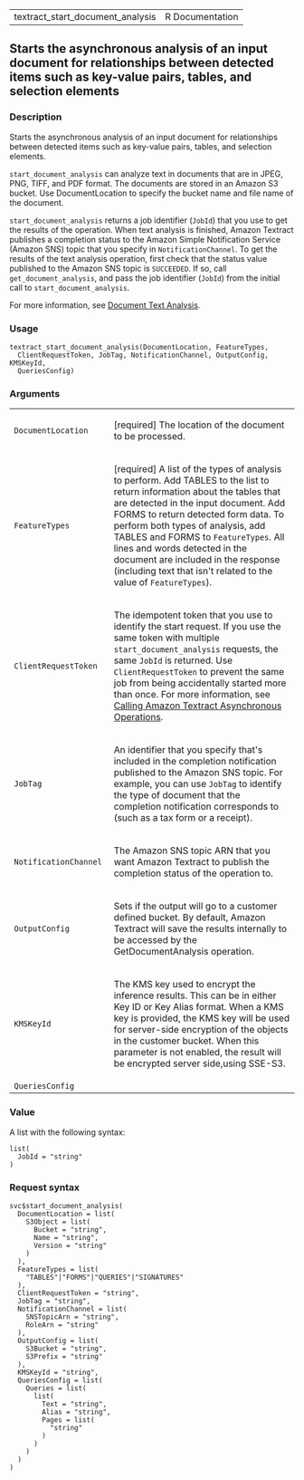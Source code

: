 <table style="width: 100%;">
<tbody>
<tr class="odd">
<td>textract_start_document_analysis</td>
<td style="text-align: right;">R Documentation</td>
</tr>
</tbody>
</table>

## Starts the asynchronous analysis of an input document for relationships between detected items such as key-value pairs, tables, and selection elements

### Description

Starts the asynchronous analysis of an input document for relationships
between detected items such as key-value pairs, tables, and selection
elements.

`start_document_analysis` can analyze text in documents that are in
JPEG, PNG, TIFF, and PDF format. The documents are stored in an Amazon
S3 bucket. Use DocumentLocation to specify the bucket name and file name
of the document.

`start_document_analysis` returns a job identifier (`JobId`) that you
use to get the results of the operation. When text analysis is finished,
Amazon Textract publishes a completion status to the Amazon Simple
Notification Service (Amazon SNS) topic that you specify in
`NotificationChannel`. To get the results of the text analysis
operation, first check that the status value published to the Amazon SNS
topic is `SUCCEEDED`. If so, call `get_document_analysis`, and pass the
job identifier (`JobId`) from the initial call to
`start_document_analysis`.

For more information, see [Document Text
Analysis](https://docs.aws.amazon.com/textract/latest/dg/how-it-works-analyzing.html).

### Usage

    textract_start_document_analysis(DocumentLocation, FeatureTypes,
      ClientRequestToken, JobTag, NotificationChannel, OutputConfig, KMSKeyId,
      QueriesConfig)

### Arguments

<table>
<colgroup>
<col style="width: 35%" />
<col style="width: 65%" />
</colgroup>
<tbody>
<tr class="odd">
<td><code
id="textract_start_document_analysis_:_DocumentLocation">DocumentLocation</code></td>
<td><p>[required] The location of the document to be processed.</p></td>
</tr>
<tr class="even">
<td><code
id="textract_start_document_analysis_:_FeatureTypes">FeatureTypes</code></td>
<td><p>[required] A list of the types of analysis to perform. Add TABLES
to the list to return information about the tables that are detected in
the input document. Add FORMS to return detected form data. To perform
both types of analysis, add TABLES and FORMS to
<code>FeatureTypes</code>. All lines and words detected in the document
are included in the response (including text that isn't related to the
value of <code>FeatureTypes</code>).</p></td>
</tr>
<tr class="odd">
<td><code
id="textract_start_document_analysis_:_ClientRequestToken">ClientRequestToken</code></td>
<td><p>The idempotent token that you use to identify the start request.
If you use the same token with multiple
<code>start_document_analysis</code> requests, the same
<code>JobId</code> is returned. Use <code>ClientRequestToken</code> to
prevent the same job from being accidentally started more than once. For
more information, see <a
href="https://docs.aws.amazon.com/textract/latest/dg/api-async.html">Calling
Amazon Textract Asynchronous Operations</a>.</p></td>
</tr>
<tr class="even">
<td><code
id="textract_start_document_analysis_:_JobTag">JobTag</code></td>
<td><p>An identifier that you specify that's included in the completion
notification published to the Amazon SNS topic. For example, you can use
<code>JobTag</code> to identify the type of document that the completion
notification corresponds to (such as a tax form or a receipt).</p></td>
</tr>
<tr class="odd">
<td><code
id="textract_start_document_analysis_:_NotificationChannel">NotificationChannel</code></td>
<td><p>The Amazon SNS topic ARN that you want Amazon Textract to publish
the completion status of the operation to.</p></td>
</tr>
<tr class="even">
<td><code
id="textract_start_document_analysis_:_OutputConfig">OutputConfig</code></td>
<td><p>Sets if the output will go to a customer defined bucket. By
default, Amazon Textract will save the results internally to be accessed
by the GetDocumentAnalysis operation.</p></td>
</tr>
<tr class="odd">
<td><code
id="textract_start_document_analysis_:_KMSKeyId">KMSKeyId</code></td>
<td><p>The KMS key used to encrypt the inference results. This can be in
either Key ID or Key Alias format. When a KMS key is provided, the KMS
key will be used for server-side encryption of the objects in the
customer bucket. When this parameter is not enabled, the result will be
encrypted server side,using SSE-S3.</p></td>
</tr>
<tr class="even">
<td><code
id="textract_start_document_analysis_:_QueriesConfig">QueriesConfig</code></td>
<td></td>
</tr>
</tbody>
</table>

### Value

A list with the following syntax:

    list(
      JobId = "string"
    )

### Request syntax

    svc$start_document_analysis(
      DocumentLocation = list(
        S3Object = list(
          Bucket = "string",
          Name = "string",
          Version = "string"
        )
      ),
      FeatureTypes = list(
        "TABLES"|"FORMS"|"QUERIES"|"SIGNATURES"
      ),
      ClientRequestToken = "string",
      JobTag = "string",
      NotificationChannel = list(
        SNSTopicArn = "string",
        RoleArn = "string"
      ),
      OutputConfig = list(
        S3Bucket = "string",
        S3Prefix = "string"
      ),
      KMSKeyId = "string",
      QueriesConfig = list(
        Queries = list(
          list(
            Text = "string",
            Alias = "string",
            Pages = list(
              "string"
            )
          )
        )
      )
    )
